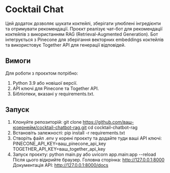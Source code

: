 # Cocktail Chat

Цей додаток дозволяє шукати коктейлі, зберігати улюблені інгредієнти та отримувати рекомендації. Проєкт реалізує чат-бот для рекомендації коктейлів з використанням RAG (Retrieval-Augmented Generation). Бот інтегрується з Pinecone для зберігання векторних embeddings коктейлів та використовує Together API для генерації відповідей.

## Вимоги
Для роботи з проєктом потрібно:
1. Python 3.9 або новішої версії.
2. API ключі для Pinecone та Together API.
3. Бібліотеки, вказані у requirements.txt.

## Запуск
1. Клонуйте репозиторій:
   git clone https://github.com/ваш-юзернейм/cocktail-chatbot-rag.git
   cd cocktail-chatbot-rag
2. Встановіть залежності:
   pip install -r requirements.txt
3. Створіть файл .env у корені проєкту та додайте туди ваші API ключі:
   PINECONE_API_KEY=ваш_pinecone_api_key
   TOGETHER_API_KEY=ваш_together_api_key
4. Запуск проєкту:
   python main.py або uvicorn app.main:app --reload
   Після цього відкрийте браузер.
   Головна сторінка: http://127.0.0.1:8000
   Документація API: http://127.0.0.1:8000/docs
